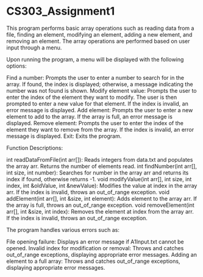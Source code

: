 # CS303_Assignment1

This program performs basic array operations such as reading data from a file, finding an element, modifying an element, adding a new element, and removing an element. The array operations are performed based on user input through a menu. 

Upon running the program, a menu will be displayed with the following options:

Find a number: Prompts the user to enter a number to search for in the array. If found, the index is displayed; otherwise, a message indicating the number was not found is shown.
Modify element value: Prompts the user to enter the index of the element they want to modify. The user is then prompted to enter a new value for that element. If the index is invalid, an error message is displayed.
Add element: Prompts the user to enter a new element to add to the array. If the array is full, an error message is displayed.
Remove element: Prompts the user to enter the index of the element they want to remove from the array. If the index is invalid, an error message is displayed.
Exit: Exits the program.

Function Descriptions: 

int readDataFromFile(int arr[]): Reads integers from data.txt and populates the array arr. Returns the number of elements read.
int findNumber(int arr[], int size, int number): Searches for number in the array arr and returns its index if found, otherwise returns -1.
void modifyValue(int arr[], int size, int index, int &oldValue, int &newValue): Modifies the value at index in the array arr. If the index is invalid, throws an out_of_range exception.
void addElement(int arr[], int &size, int element): Adds element to the array arr. If the array is full, throws an out_of_range exception.
void removeElement(int arr[], int &size, int index): Removes the element at index from the array arr. If the index is invalid, throws an out_of_range exception.

The program handles various errors such as:

File opening failure: Displays an error message if A1Input.txt cannot be opened.
Invalid index for modification or removal: Throws and catches out_of_range exceptions, displaying appropriate error messages.
Adding an element to a full array: Throws and catches out_of_range exceptions, displaying appropriate error messages.
